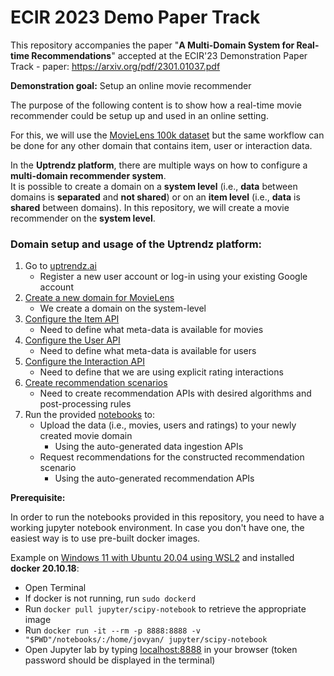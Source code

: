 # ECIR 2023 Demo Paper Track

This repository accompanies the paper 
"**A Multi-Domain System for Real-time Recommendations**" 
accepted at the ECIR'23 Demonstration Paper Track - paper: https://arxiv.org/pdf/2301.01037.pdf

**Demonstration goal:** Setup an online movie recommender


The purpose of the following content is to show how a real-time movie recommender could be setup up and used in an online setting. 

For this, we will use the [MovieLens 100k dataset](http://files.grouplens.org/datasets/movielens/ml-100k/) but the same 
workflow can be done for any other 
domain that contains item, user or interaction data.

In the **Uptrendz platform**, there are multiple ways on how to configure a **multi-domain recommender system**. <br/>
It is possible to create a domain on a **system level** (i.e., **data** between domains is **separated** and **not shared**) or on an **item level** (i.e., **data** is **shared** between domains). 
In this repository, we will create a movie recommender on the **system level**.

### Domain setup and usage of the Uptrendz platform:
1. Go to [uptrendz.ai](http://uptrendz.ai)
   * Register a new user account or log-in using your existing Google account
2. [Create a new domain for MovieLens](create_domain.md)
   * We create a domain on the system-level
3. [Configure the Item API](configure_item_data.md)
   * Need to define what meta-data is available for movies
4. [Configure the User API](configure_user_data.md)
   * Need to define what meta-data is available for users
5. [Configure the Interaction API](configure_interactions_data.md)
   * Need to define that we are using explicit rating interactions
6. [Create recommendation scenarios](configure_reco_scenarios.md) 
   * Need to create recommendation APIs with desired algorithms and post-processing rules 
7. Run the provided [notebooks](notebooks/) to:
    * Upload the data (i.e., movies, users and ratings) to your newly created movie domain
        * Using the auto-generated data ingestion APIs
    * Request recommendations for the constructed recommendation scenario
        * Using the auto-generated recommendation APIs  

**Prerequisite:**

In order to run the notebooks provided in this repository, you need to have a working jupyter notebook environment.
In case you don't have one, the easiest way is to use pre-built docker images.

Example on [Windows 11 with Ubuntu 20.04 using WSL2](https://ubuntu.com/tutorials/install-ubuntu-on-wsl2-on-windows-11-with-gui-support#1-overview) and installed **docker 20.10.18**:
* Open Terminal
* If docker is not running, run `sudo dockerd`
* Run `docker pull jupyter/scipy-notebook` to retrieve the appropriate image
* Run `docker run -it --rm -p 8888:8888 -v "$PWD"/notebooks/:/home/jovyan/ jupyter/scipy-notebook`
* Open Jupyter lab by typing [localhost:8888](localhost:8888) in your browser (token password should be displayed in the terminal)
